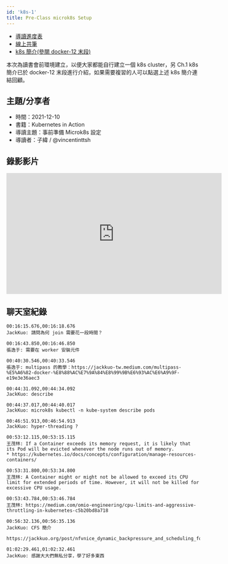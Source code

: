 ```yaml
---
id: 'k8s-1'
title: Pre-Class microk8s Setup
---
```


- [導讀進度表](https://docs.google.com/spreadsheets/d/1xjz22UDz_vKW92dJpnGysNCtFiSCYz_wbkHD4B1EQ-0/edit#gid=1726791362)
- [線上共筆](https://hackmd.io/@ncnu-opensource/linux-study-circle/)
- [k8s 簡介(參閱 docker-12 末段)](https://lsa.moli.rocks/study-circle/docs/docker-12)

本次為讀書會前環境建立，以便大家都能自行建立一個 k8s cluster，另 Ch.1 k8s 簡介已於 docker-12 末段進行介紹，如果需要複習的人可以點選上述 k8s 簡介連結回顧。

## 主題/分享者

- 時間：2021-12-10
- 書籍：Kubernetes in Action
- 導讀主題：事前準備 Microk8s 設定
- 導讀者：子緯 / @vincentinttsh

## 錄影影片

<iframe width="560" height="315" src="https://www.youtube.com/embed/yd9KrQYm6ro" title="YouTube video player" frameborder="0" allow="accelerometer; autoplay; clipboard-write; encrypted-media; gyroscope; picture-in-picture" allowfullscreen></iframe>

## 聊天室紀錄

```
00:16:15.676,00:16:18.676
JackKuo: 請問為何 join 需要花一段時間？

00:16:43.850,00:16:46.850
張逸于: 需要在 worker 安裝元件

00:40:30.546,00:40:33.546
張逸于: multipass 的教學：https://jackkuo-tw.medium.com/multipass-%E5%A6%82-docker-%E8%88%AC%E7%9A%84%E8%99%9B%E6%93%AC%E6%A9%9F-e19e3e36aec3

00:44:31.092,00:44:34.092
JackKuo: describe

00:44:37.017,00:44:40.017
JackKuo: microk8s kubectl -n kube-system describe pods

00:46:51.913,00:46:54.913
JackKuo: hyper-threading ?

00:53:12.115,00:53:15.115
王茂林: If a Container exceeds its memory request, it is likely that its Pod will be evicted whenever the node runs out of memory.
* https://kubernetes.io/docs/concepts/configuration/manage-resources-containers/

00:53:31.800,00:53:34.800
王茂林: A Container might or might not be allowed to exceed its CPU limit for extended periods of time. However, it will not be killed for excessive CPU usage.

00:53:43.784,00:53:46.784
王茂林: https://medium.com/omio-engineering/cpu-limits-and-aggressive-throttling-in-kubernetes-c5b20bd8a718

00:56:32.136,00:56:35.136
JackKuo: CFS 簡介

https://jackkuo.org/post/nfvnice_dynamic_backpressure_and_scheduling_for_nfv_service_chains/#cfs

01:02:29.461,01:02:32.461
JackKuo: 感謝大大們無私分享，學了好多東西
```